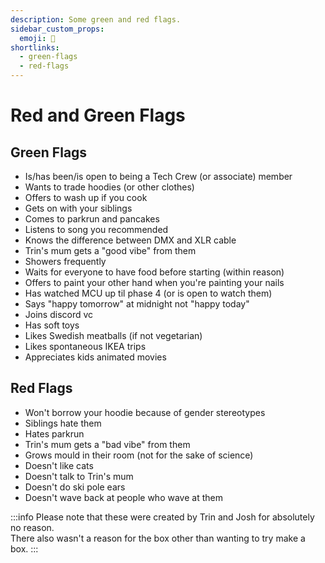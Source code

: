 ```yaml
---
description: Some green and red flags.
sidebar_custom_props:
  emoji: 💚
shortlinks:
  - green-flags
  - red-flags
---
```


# Red and Green Flags

## Green Flags

- Is/has been/is open to being a Tech Crew (or associate) member  
- Wants to trade hoodies (or other clothes)  
- Offers to wash up if you cook  
- Gets on with your siblings  
- Comes to parkrun and pancakes  
- Listens to song you recommended  
- Knows the difference between DMX and XLR cable  
- Trin's mum gets a "good vibe" from them  
- Showers frequently  
- Waits for everyone to have food before starting (within reason)  
- Offers to paint your other hand when you're painting your nails  
- Has watched MCU up til phase 4 (or is open to watch them)  
- Says "happy tomorrow" at midnight not "happy today"  
- Joins discord vc  
- Has soft toys  
- Likes Swedish meatballs (if not vegetarian)  
- Likes spontaneous IKEA trips  
- Appreciates kids animated movies  

## Red Flags

- Won't borrow your hoodie because of gender stereotypes  
- Siblings hate them  
- Hates parkrun  
- Trin's mum gets a "bad vibe" from them  
- Grows mould in their room (not for the sake of science)  
- Doesn't like cats  
- Doesn't talk to Trin's mum  
- Doesn't do ski pole ears  
- Doesn't wave back at people who wave at them  

:::info
Please note that these were created by Trin and Josh for absolutely no reason.  
There also wasn't a reason for the box other than wanting to try make a box.
:::

